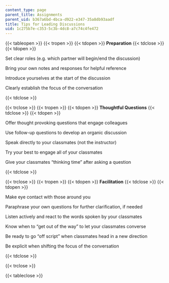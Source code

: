 ```yaml
---
content_type: page
parent_title: Assignments
parent_uid: b367a6bd-4bca-d922-e347-35a8db93aadf
title: Tips for Leading Discussions
uid: 1c275b7e-c353-5c3b-4dc8-a7c74c4fe472
---
```


{{< tableopen >}}
{{< tropen >}}
{{< tdopen >}}
**Preparation**
{{< tdclose >}}
{{< tdopen >}}


Set clear roles (e.g. which partner will begin/end the discussion)

Bring your own notes and responses for helpful reference

Introduce yourselves at the start of the discussion

Clearly establish the focus of the conversation


{{< tdclose >}}

{{< trclose >}}
{{< tropen >}}
{{< tdopen >}}
**Thoughtful Questions**
{{< tdclose >}}
{{< tdopen >}}


Offer thought provoking questions that engage colleagues

Use follow-up questions to develop an organic discussion

Speak directly to your classmates (not the instructor)

Try your best to engage all of your classmates

Give your classmates “thinking time” after asking a question


{{< tdclose >}}

{{< trclose >}}
{{< tropen >}}
{{< tdopen >}}
**Facilitation**
{{< tdclose >}}
{{< tdopen >}}


Make eye contact with those around you

Paraphrase your own questions for further clarification, if needed

Listen actively and react to the words spoken by your classmates

Know when to “get out of the way” to let your classmates converse

Be ready to go “off script” when classmates head in a new direction

Be explicit when shifting the focus of the conversation


{{< tdclose >}}

{{< trclose >}}

{{< tableclose >}}